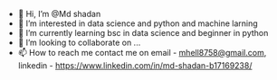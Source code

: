 - 👋 Hi, I’m @Md shadan
- 👀 I’m interested in data science and python and machine larning
- 🌱 I’m currently learning bsc in data science and beginner in python
- 💞️ I’m looking to collaborate on ...
- 📫 How to reach me contact me on email - mhell8758@gmail.com, linkedin - https://www.linkedin.com/in/md-shadan-b17169238/

<!---
Mrx123456789012/Mrx123456789012 is a ✨ special ✨ repository because its `README.md` (this file) appears on your GitHub profile.
You can click the Preview link to take a look at your changes.
--->
